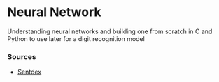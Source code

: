 
# Neural Network

Understanding neural networks and building one from scratch in C and Python to use later for a digit recognition model

### Sources

- [Sentdex](https://www.youtube.com/watch?v=Wo5dMEP_BbI&list=PLQVvvaa0QuDcjD5BAw2DxE6OF2tius3V3)
